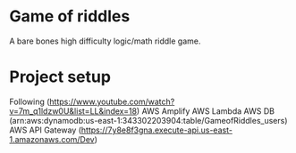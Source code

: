 # Game of riddles
A bare bones high difficulty logic/math riddle game.

# Project setup
Following (https://www.youtube.com/watch?v=7m_q1ldzw0U&list=LL&index=18)
AWS Amplify
AWS Lambda
AWS DB (arn:aws:dynamodb:us-east-1:343302203904:table/GameofRiddles_users)
AWS API Gateway (https://7y8e8f3gna.execute-api.us-east-1.amazonaws.com/Dev)
